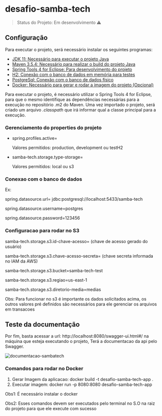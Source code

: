 # desafio-samba-tech

> Status do Projeto: Em desenvolvimento :warning:

## Configuração

Para executar o projeto, será necessário instalar os seguintes programas:

- [JDK 11: Necessário para executar o projeto Java](https://www.oracle.com/java/technologies/javase-jdk11-downloads.html)
- [Maven 3.5.4: Necessário para realizar o build do projeto Java](https://maven.apache.org/docs/3.5.4/release-notes.html)
- [Spring Tools 4 for Eclipse: Para desenvolvimento do projeto](https://spring.io/tools)
- [H2: Conexão com o banco de dados em memória para testes](https://www.h2database.com/html/main.html)
- [PostgreSql: Conexão com o banco de dados físico](https://www.postgresql.org/download)
- [Docker: Necessário para gerar e rodar a imagem do projeto (Opcional)](https://docs.docker.com/get-docker/)

Para executar o projeto, é necessário utilizar o Spring Tools 4 for Eclipse, para que o mesmo identifique as dependências necessárias para a execução no repositório .m2 do Maven. Uma vez importado o projeto, será criado um arquivo *.classpath* que irá informar qual a classe principal para a execução.

### Gerenciamento do properties do projeto

- spring.profiles.active=
  
  Valores permitidos: production, development ou testH2

- samba-tech.storage.type-storage=
  
  Valores permitidos: local ou s3
  
### Conexao com o banco de dados

Ex:

spring.datasource.url= jdbc:postgresql://localhost:5433/samba-tech

spring.datasource.username=postgres

spring.datasource.password=123456

### Configuracao para rodar no S3

samba-tech.storage.s3.id-chave-acesso= (chave de acesso gerado do usuário)

samba-tech.storage.s3.chave-acesso-secreta= (chave secreta informada no IAM da AWS)

samba-tech.storage.s3.bucket=samba-tech-test

samba-tech.storage.s3.regiao=us-east-1

samba-tech.storage.s3.diretorio-media=medias

Obs: Para funcionar no s3 é importante os dados solicitados acima, os outros valores pré definidos são necessários para ele gerenciar os arquivos em transacoes

## Teste da documentação

Por fim, basta acessar a url: http://localhost:8080/swagger-ui.html#/ na máquina que esteja executando o projeto, Terá a documentacao da api pelo Swagger.

![documentacao-sambatech](https://user-images.githubusercontent.com/23174611/93091012-f0cf2280-f673-11ea-84fa-ae93fbcc08b3.png)

### Comandos para rodar no Docker
1. Gerar Imagem da aplicacao: docker build -t desafio-samba-tech-app .
2. Executar imagem: docker run -p 8080:8080 desafio-samba-tech-app

Obs1: É necessário instalar o docker

Obs2: Esses comandos devem ser executados pelo terminal no S.O na raiz do projeto para que ele execute com sucesso
